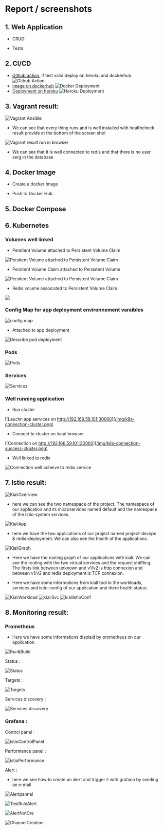 # Report / screenshots

## 1. Web Application

- CRUD

- Tests

## 2. CI/CD

- [Github action](https://github.com/polocto/Project-SI/actions), if test valid deploy on heroku and dockerhub
![Github Action](/img/ci-cd-github-action.png)
- [Image on dockerhub](https://hub.docker.com/repository/docker/polocto/projet-devops)
![Docker Deployment](/img/ci-cd-image-docker.png)
- [Deployment on heroku](https://dashboard.heroku.com/apps)
![Heroku Deployment](/img/heroku.png)

## 3. Vagrant result:

![Vagrant Ansible](/img/vagrantAnsible.png)
- We can see that every thing runs and is well installed with healthcheck result provide at the bottom of the screen shot

![Vagrant result run in browser](/img/vagrantConnectionRedis.png)

- We can see that it is well connected to redis and that there is no user serg in the database

## 4. Docker Image

- Create a docker Image


- Push to Docker Hub


## 5. Docker Compose


## 6. Kubernetes

### Volumes well linked
- Persitent Volume attached to Persistent Volume Claim

![Persitent Volume attached to Persistent Volume Claim](/img/k8s-pv.png)
- Persitent Volume Claim attached to Persistent Volume

![Persitent Volume attached to Persistent Volume Claim](/img/k8s-pvc.png)

- Redis volume associated to Persistent Volume Claim

![](/img/k8s-redis-volume.png)

### Config Map for app deployment environnement varaibles

![config map](/img/k8s-config-maps.png)

- Attached to app deployment

![Describe pod deployment](/img/k8s-configuration-configmap.png)
### Pods

![Pods](/img/k8s-pods.png)
### Services

![Services](/img/k8s-services.png)
### Well running application
-  Run cluster

![Lauchn app services on  http://192.168.59.101:30000](/img/k8s-connection-cluster.png)
- Connect to cluster on local browser

![Connection on http://192.168.59.101:30000](/img/k8s-connection-success-cluster.png)
- Well linked to redis

![Connection well acheive to redis service](/img/k8s-app-connection-redis.png)

## 7. Istio result:

![KialiOverview](/img/kialiOverw.png)
- here we can see the two namespace of the project. The namespace of our application and its microservices named default and the namespace of the istio-system services.

![KialiApp](/img/App.png)
- here we have the two applications of our project named project-devops & redis-deployment. We can also see the health of the applications.

![KialiGraph](/img/graph.png)
- Here we have the routing graph of our applications with kiali. We can see the routing with the two virtual services and the request shiffting. The firsts link between unknown and v1/v2 is http connexion and between v1/v2 and redis deployment is TCP connexion.

- Here we have some informations from kiali tool in the workloads, services and istio-config of our application and there health status:

![KialiWorkload](/img/Wkld.png)
![kialiSvc](/img/Svc.png)
![kialiIstioConf](/img/istioConfig.png)

## 8. Monitoring result:

### Prometheus

- Here we have some informations displaid by prometheus on our application.

![Run&Build](/img/Run&BuildInfo.png)

Status :

![Status](/img/Status.png)

Targets :

![Targets](/img/TargetsProm.png)

Services discovery :

![Services discovery](/img/SvcDiscovery.png)

### Grafana :

Control panel :

![istioControlPanel](/img/istioControlPanel.png)

Performance panel :

![istioPerformance](/img/istioPerformance.png)

Alert :

- here we see how to create an alert and trigger it with grafana by sending an e-mail

![Alertpannel](/img/Alertpannel.png)

![TestRuleAlert](/img/TestRuleAlert.png)

![AlertNotCre](/img/AlertNotCre.png)

![ChannelCreation](/img/ChannelCreation.png)
